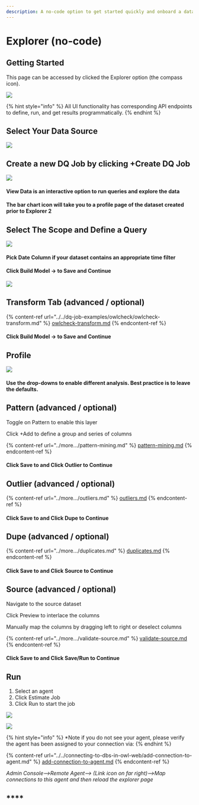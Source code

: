 ```yaml
---
description: A no-code option to get started quickly and onboard a dataset.
---
```


# Explorer (no-code)

## Getting Started

This page can be accessed by clicked the Explorer option (the compass icon).

![](<../../.gitbook/assets/image (87) (1).png>)

{% hint style="info" %}
All UI functionality has corresponding API endpoints to define, run, and get results programmatically.
{% endhint %}

## Select Your Data Source

![](<../../.gitbook/assets/image (89) (1).png>)

## Create a new DQ Job by clicking +Create DQ Job

![](<../../.gitbook/assets/image (92) (1).png>)

#### **View Data is an interactive option to run queries and explore the data**

#### The bar chart icon will take you to a profile page of the dataset created prior to Explorer 2&#x20;

## Select The Scope and Define a Query

![](<../../.gitbook/assets/image (98) (1).png>)

#### Pick Date Column if your dataset contains an appropriate time filter&#x20;

#### Click Build Model -> to Save and Continue&#x20;

![](<../../.gitbook/assets/image (99) (1).png>)

## Transform Tab (advanced / optional)

{% content-ref url="../../dq-job-examples/owlcheck/owlcheck-transform.md" %}
[owlcheck-transform.md](../../dq-job-examples/owlcheck/owlcheck-transform.md)
{% endcontent-ref %}

#### Click Build Model -> to Save and Continue&#x20;

## Profile

![](<../../.gitbook/assets/image (88).png>)

#### Use the drop-downs to enable different analysis. Best practice is to leave the defaults.

## Pattern (advanced / optional)

Toggle on Pattern to enable this layer

Click +Add to define a group and series of columns&#x20;

{% content-ref url="../more.../pattern-mining.md" %}
[pattern-mining.md](../more.../pattern-mining.md)
{% endcontent-ref %}

#### Click Save to and Click Outlier to Continue&#x20;

## Outlier (advanced / optional)

{% content-ref url="../more.../outliers.md" %}
[outliers.md](../more.../outliers.md)
{% endcontent-ref %}

#### Click Save to and Click Dupe to Continue&#x20;

## Dupe (advanced / optional)

{% content-ref url="../more.../duplicates.md" %}
[duplicates.md](../more.../duplicates.md)
{% endcontent-ref %}

#### Click Save to and Click Source to Continue&#x20;

## Source (advanced / optional)

Navigate to the source dataset

Click Preview to interlace the columns

Manually map the columns by dragging left to right or deselect columns&#x20;

{% content-ref url="../more.../validate-source.md" %}
[validate-source.md](../more.../validate-source.md)
{% endcontent-ref %}

#### Click Save to and Click Save/Run to Continue&#x20;

## Run

1. Select an agent
2. Click Estimate Job
3. Click Run to start the job

![](<../../.gitbook/assets/image (90) (1) (1).png>)

![](<../../.gitbook/assets/image (100) (1) (1).png>)

{% hint style="info" %}
\*Note if you do not see your agent, please verify the agent has been assigned to your connection via:
{% endhint %}

{% content-ref url="../../connecting-to-dbs-in-owl-web/add-connection-to-agent.md" %}
[add-connection-to-agent.md](../../connecting-to-dbs-in-owl-web/add-connection-to-agent.md)
{% endcontent-ref %}

_Admin Console-->Remote Agent--> (Link icon on far right)-->Map connections to this agent and then reload the explorer page_

## ****
